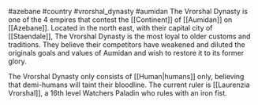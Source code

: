 #azebane #country #vrorshal_dynasty #aumidan
The Vrorshal Dynasty is one of the 4 empires that contest the [[Continent]] of [[Aumidan]] on [[Azebane]]. Located in the north east, with their capital city of [[Staendale]], The Vrorshal Dynasty is the most loyal to older customs and traditions. They believe their competitors have weakened and diluted the originals goals and values of Aumidan and wish to restore it to its former glory.

The Vrorshal Dynasty only consists of [[Human|humans]] only, believing that demi-humans will taint their bloodline. The current ruler is [[Laurenzia Vrorshal]], a 16th level Watchers Paladin who rules with an iron fist. 